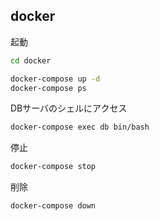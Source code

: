 ## docker

起動
```bash
cd docker

docker-compose up -d
docker-compose ps
```

DBサーバのシェルにアクセス
```bash
docker-compose exec db bin/bash
```

停止
```bash
docker-compose stop
```

削除
```bash
docker-compose down
```
